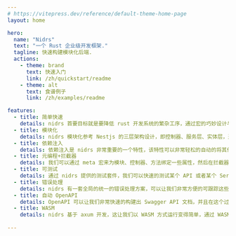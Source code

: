 ```yaml
---
# https://vitepress.dev/reference/default-theme-home-page
layout: home

hero:
  name: "Nidrs"
  text: "一个 Rust 企业级开发框架."
  tagline: 快速构建模块化后端.
  actions:
    - theme: brand
      text: 快速入门
      link: /zh/quickstart/readme
    - theme: alt
      text: 食谱例子
      link: /zh/examples/readme

features:
  - title: 简单快速
    details: nidrs 首要目标就是要降低 rust 开发系统的繁杂工序，通过宏的巧妙设计与axum 的函数魔法参数，极大的提升开发体验。
  - title: 模块化
    details: nidrs 模块化参考 Nestjs 的三层架构设计，即控制器、服务层、实体层，通过对这三层的封装，我们可以非常轻松构建一个通用的模块，并且可以高效的组合复用。
  - title: 依赖注入
    details: 依赖注入是 nidrs 非常重要的一个特性，该特性可以非常轻松的自动的将其他模块的 Service 注入到当前 Service 特定的字段中，并且解决了循环依赖的问题。
  - title: 元编程+拦截器
    details: 我们可以通过 meta 宏来为模块、控制器、方法绑定一些属性，然后在拦截器中通过这些属性来实现一些非常便携的功能。
  - title: 可测试
    details: 通过 nidrs 提供的测试套件，我们可以快速的测试某个 API 或者某个 Service 的功能。
  - title: 错误处理
    details: nidrs 有一套全局的统一的错误处理方案，可以让我们非常方便的可跟踪这些错误，并且友好的响应。
  - title: 自动 OpenAPI
    details: OpenAPI 可以让我们非常快速的构建出 Swagger API 文档，并且在这个过程中，我们只需要添加少量的标记即可实现。
  - title: WASM
    details: nidrs 基于 axum 开发，这让我们以 WASM 方式运行变得简单，通过 WASM 我们可以更安全的运行系统。
    
---
```


